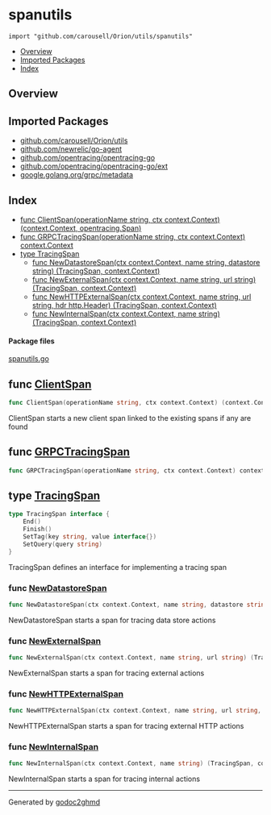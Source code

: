 # spanutils
`import "github.com/carousell/Orion/utils/spanutils"`

* [Overview](#pkg-overview)
* [Imported Packages](#pkg-imports)
* [Index](#pkg-index)

## <a name="pkg-overview">Overview</a>

## <a name="pkg-imports">Imported Packages</a>

- [github.com/carousell/Orion/utils](./..)
- [github.com/newrelic/go-agent](https://godoc.org/github.com/newrelic/go-agent)
- [github.com/opentracing/opentracing-go](https://godoc.org/github.com/opentracing/opentracing-go)
- [github.com/opentracing/opentracing-go/ext](https://godoc.org/github.com/opentracing/opentracing-go/ext)
- [google.golang.org/grpc/metadata](https://godoc.org/google.golang.org/grpc/metadata)

## <a name="pkg-index">Index</a>
* [func ClientSpan(operationName string, ctx context.Context) (context.Context, opentracing.Span)](#ClientSpan)
* [func GRPCTracingSpan(operationName string, ctx context.Context) context.Context](#GRPCTracingSpan)
* [type TracingSpan](#TracingSpan)
  * [func NewDatastoreSpan(ctx context.Context, name string, datastore string) (TracingSpan, context.Context)](#NewDatastoreSpan)
  * [func NewExternalSpan(ctx context.Context, name string, url string) (TracingSpan, context.Context)](#NewExternalSpan)
  * [func NewHTTPExternalSpan(ctx context.Context, name string, url string, hdr http.Header) (TracingSpan, context.Context)](#NewHTTPExternalSpan)
  * [func NewInternalSpan(ctx context.Context, name string) (TracingSpan, context.Context)](#NewInternalSpan)

#### <a name="pkg-files">Package files</a>
[spanutils.go](./spanutils.go) 

## <a name="ClientSpan">func</a> [ClientSpan](./spanutils.go#L156)
``` go
func ClientSpan(operationName string, ctx context.Context) (context.Context, opentracing.Span)
```
ClientSpan starts a new client span linked to the existing spans if any are found

## <a name="GRPCTracingSpan">func</a> [GRPCTracingSpan](./spanutils.go#L172)
``` go
func GRPCTracingSpan(operationName string, ctx context.Context) context.Context
```

## <a name="TracingSpan">type</a> [TracingSpan](./spanutils.go#L18-L23)
``` go
type TracingSpan interface {
    End()
    Finish()
    SetTag(key string, value interface{})
    SetQuery(query string)
}
```
TracingSpan defines an interface for implementing a tracing span

### <a name="NewDatastoreSpan">func</a> [NewDatastoreSpan](./spanutils.go#L75)
``` go
func NewDatastoreSpan(ctx context.Context, name string, datastore string) (TracingSpan, context.Context)
```
NewDatastoreSpan starts a span for tracing data store actions

### <a name="NewExternalSpan">func</a> [NewExternalSpan](./spanutils.go#L110)
``` go
func NewExternalSpan(ctx context.Context, name string, url string) (TracingSpan, context.Context)
```
NewExternalSpan starts a span for tracing external actions

### <a name="NewHTTPExternalSpan">func</a> [NewHTTPExternalSpan](./spanutils.go#L115)
``` go
func NewHTTPExternalSpan(ctx context.Context, name string, url string, hdr http.Header) (TracingSpan, context.Context)
```
NewHTTPExternalSpan starts a span for tracing external HTTP actions

### <a name="NewInternalSpan">func</a> [NewInternalSpan](./spanutils.go#L61)
``` go
func NewInternalSpan(ctx context.Context, name string) (TracingSpan, context.Context)
```
NewInternalSpan starts a span for tracing internal actions

- - -
Generated by [godoc2ghmd](https://github.com/GandalfUK/godoc2ghmd)